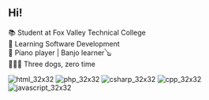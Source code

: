 ## Hi!
📚 Student at Fox Valley Technical College <br>
💾 Learning Software Development <br>
🎹 Piano player | Banjo learner🪕 <br>
🐶🐶🐶 Three dogs, zero time <br>

![html_32x32](https://github.com/user-attachments/assets/0718d3f1-5613-4afc-8b85-5b12c1e219e4)
![php_32x32](https://github.com/user-attachments/assets/8fbcf4f0-cd37-426d-bfb0-af7a109453c9)
![csharp_32x32](https://github.com/user-attachments/assets/e81e13a0-49fa-403d-acba-48d3916e6b2a)
![cpp_32x32](https://github.com/user-attachments/assets/8eb61b97-355c-4d83-85f0-74734d58926e)
![javascript_32x32](https://github.com/user-attachments/assets/fc2d7047-dec6-4331-be24-e6fa1ff8e5e8)
